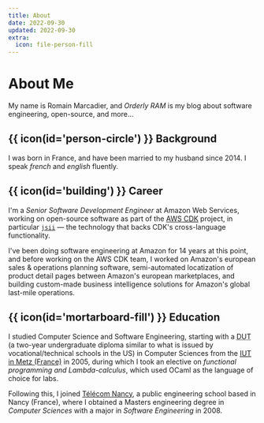 ```yaml
---
title: About
date: 2022-09-30
updated: 2022-09-30
extra:
  icon: file-person-fill
---
```

# About Me

My name is Romain Marcadier, and *Orderly RAM* is my blog about software
engineering, open-source, and more...

## {{ icon(id='person-circle') }} Background

I was born in France, and have been married to my husband since 2014. I speak *french* and *english*
fluently.

## {{ icon(id='building') }} Career

I'm a *Senior Software Development Engineer* at Amazon Web Services, working on open-source software
as part of the  [AWS <abbr title="Cloud Development Kit">CDK</abbr>][aws-cdk] project, in particular
[`jsii`](https://github.com/aws/jsii) &mdash; the technology that backs CDK's cross-language
functionality.

I've been doing software engineering at Amazon for <time datetime="PT14Y">14 years</time> at this
point, and before working on the AWS CDK team, I worked on Amazon's european sales & operations
planning software, semi-automated locatization of product detail pages between Amazon's european
marketplaces, and building custom-made business intelligence solutions for Amazon's global last-mile
operations.

[aws-cdk]: https://github.com/aws/aws-cdk

## {{ icon(id='mortarboard-fill') }} Education

I studied Computer Science and Software Engineering, starting with a
<abbr title="Diplome Universitaire de Technologie">DUT</abbr> (a two-year undergraduate diploma
similar to what is issued by vocational/technical schools in the US) in Computer Sciences from the
[<abbr title="Institut Universitaire de Technologie">IUT</abbr> in Metz (France)][iut-metz] in 2005,
during which I took an elective on _functional programming and Lambda-calculus_, which used OCaml as
the language of choice for labs.

Following this, I joined [Télécom Nancy][telecom-nancy], a public engineering school based in Nancy
(France), where I obtained a Masters engineering degree in *Computer Sciences* with a major in
*Software Engineering* in 2008.

[iut-metz]: http://iut-metz.univ-lorraine.fr
[telecom-nancy]: https://telecomnancy.univ-lorraine.fr
